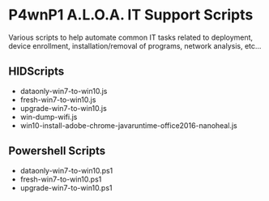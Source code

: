 # P4wnP1 A.L.O.A. IT Support Scripts

Various scripts to help automate common IT tasks related to deployment, device enrollment, installation/removal of programs, network analysis, etc...

## HIDScripts
 - dataonly-win7-to-win10.js
 - fresh-win7-to-win10.js
 - upgrade-win7-to-win10.js
 - win-dump-wifi.js
 - win10-install-adobe-chrome-javaruntime-office2016-nanoheal.js

## Powershell Scripts
 - dataonly-win7-to-win10.ps1
 - fresh-win7-to-win10.ps1
 - upgrade-win7-to-win10.ps1
